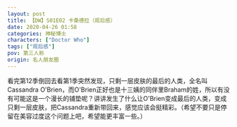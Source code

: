 ```yaml
---
layout: post
title: 【DW】S01E02 卡桑德拉（观后感）
date: 2020-04-26 01:58
categories: 神秘博士
characters: ["Doctor Who"]
tags: ["观后感"]
pov: 第三人称
origin: 名人朋友圈
---
```


看完第12季倒回去看第1季突然发现，只剩一层皮肤的最后的人类，全名叫Cassandra O'Brien，而O'Brien正好也是十三姨的同伴里Braham的姓，所以有没有可能这是一个漫长的铺垫呢？讲讲发生了什么让O'Brien变成最后的人类，变成只剩一层皮肤，把Cassandra重新带回来，感觉应该会挺精彩。（希望不要只是停留在美容过度这个问题上吧，希望能更丰富一些。）
